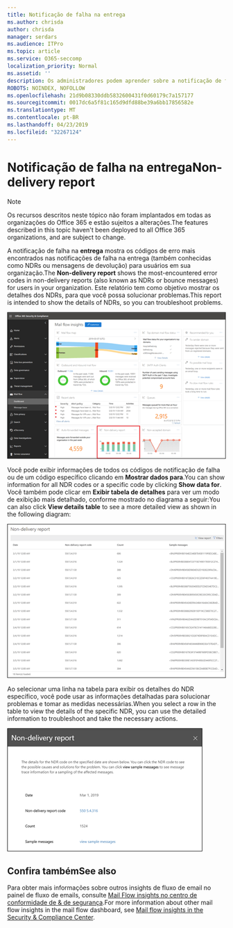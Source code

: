 ```yaml
---
title: Notificação de falha na entrega
ms.author: chrisda
author: chrisda
manager: serdars
ms.audience: ITPro
ms.topic: article
ms.service: O365-seccomp
localization_priority: Normal
ms.assetid: ''
description: Os administradores podem aprender sobre a notificação de falha na entrega no painel de fluxo de emails no centro de conformidade do & de segurança.
ROBOTS: NOINDEX, NOFOLLOW
ms.openlocfilehash: 21d9b08330ddb5832600431f0d60179c7a157177
ms.sourcegitcommit: 0017dc6a5f81c165d9dfd88be39a6bb17856582e
ms.translationtype: MT
ms.contentlocale: pt-BR
ms.lasthandoff: 04/23/2019
ms.locfileid: "32267124"
---
```

# <a name="non-delivery-report"></a><span data-ttu-id="8d74b-103">Notificação de falha na entrega</span><span class="sxs-lookup"><span data-stu-id="8d74b-103">Non-delivery report</span></span>

> [!NOTE]
> <span data-ttu-id="8d74b-104">Os recursos descritos neste tópico não foram implantados em todas as organizações do Office 365 e estão sujeitos a alterações.</span><span class="sxs-lookup"><span data-stu-id="8d74b-104">The features described in this topic haven't been deployed to all Office 365 organizations, and are subject to change.</span></span>

<span data-ttu-id="8d74b-105">A notificação de falha na **entrega** mostra os códigos de erro mais encontrados nas notificações de falha na entrega (também conhecidas como NDRs ou mensagens de devolução) para usuários em sua organização.</span><span class="sxs-lookup"><span data-stu-id="8d74b-105">The **Non-delivery report** shows the most-encountered error codes in non-delivery reports (also known as NDRs or bounce messages) for users in your organization.</span></span> <span data-ttu-id="8d74b-106">Este relatório tem como objetivo mostrar os detalhes dos NDRs, para que você possa solucionar problemas.</span><span class="sxs-lookup"><span data-stu-id="8d74b-106">This report is intended to show the details of NDRs, so you can troubleshoot problems.</span></span>

![A notificação de falha na entrega no painel de fluxo de emails no centro de conformidade do & de segurança](media/non-delivery-report-selected.png)

<span data-ttu-id="8d74b-108">Você pode exibir informações de todos os códigos de notificação de falha ou de um código específico clicando em **Mostrar dados para**.</span><span class="sxs-lookup"><span data-stu-id="8d74b-108">You can show information for all NDR codes or a specific code by clicking **Show data for**.</span></span> <span data-ttu-id="8d74b-109">Você também pode clicar em **Exibir tabela de detalhes** para ver um modo de exibição mais detalhado, conforme mostrado no diagrama a seguir:</span><span class="sxs-lookup"><span data-stu-id="8d74b-109">You can also click **View details table** to see a more detailed view as shown in the following diagram:</span></span>

![Exibir tabela de detalhes na notificação de falha na entrega](media/non-delivery-report-view-details-table.png)

<span data-ttu-id="8d74b-111">Ao selecionar uma linha na tabela para exibir os detalhes do NDR específico, você pode usar as informações detalhadas para solucionar problemas e tomar as medidas necessárias.</span><span class="sxs-lookup"><span data-stu-id="8d74b-111">When you select a row in the table to view the details of the specific NDR, you can use the detailed information to troubleshoot and take the necessary actions.</span></span>

![Selecionar uma linha na tabela de detalhes na notificação de falha na entrega](media/non-delivery-report-details-table-select-row.png)

## <a name="see-also"></a><span data-ttu-id="8d74b-113">Confira também</span><span class="sxs-lookup"><span data-stu-id="8d74b-113">See also</span></span>

<span data-ttu-id="8d74b-114">Para obter mais informações sobre outros insights de fluxo de email no painel de fluxo de emails, consulte [Mail Flow insights no centro de conformidade de & de segurança](mail-flow-insights-v2.md).</span><span class="sxs-lookup"><span data-stu-id="8d74b-114">For more information about other mail flow insights in the mail flow dashboard, see [Mail flow insights in the Security & Compliance Center](mail-flow-insights-v2.md).</span></span>
